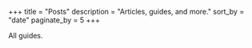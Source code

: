 +++ 
title = "Posts" 
description = "Articles, guides, and more." 
sort_by = "date" 
paginate_by = 5
+++

All guides. 

